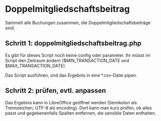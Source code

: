 Doppelmitgliedschaftsbeitrag
============================

Sammelt alle Buchungen zusammen, die Doppelmitgliedschaftsbeiträge sind.


Schritt 1: doppelmitgliedschaftsbeitrag.php
-------------------------------------------

Es gibt für dieses Script noch keine config oder parameter. Ihr müsst im Script den Zeitraum
ändern ($MIN_TRANSACTION_DATE und $MAX_TRANSACTION_DATE).

Das Script ausführen, und das Ergebnis in eine *.csv-Datei pipen.

Schritt 2: prüfen, evtl. anpassen
---------------------------------

Das Ergebnis kann in LibreOffice geöffnet werden (Semikolon als Trennzeichen, UTF-8 als encoding).
Dort kann man kurz prüfen, ob alles passt und gegebenenfalls Spalten entfernen, die sensible Daten
enthalten.

